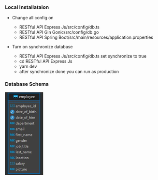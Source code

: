 ### Local Installataion

- Change all config on
  - RESTful API Express Js/src/config/db.ts
  - RESTful API Gin Gonic/src/config/db.go
  - RESTful API Spring Boot/src/main/resources/application.properties

- Turn on synchronize database
  - RESTful API Express Js/src/config/db.ts set synchronize to true
  - cd RESTful API Express Js
  - yarn dev
  - after synchronize done you can run as production


### Database Schema
![alt text](database-schema.jpg)